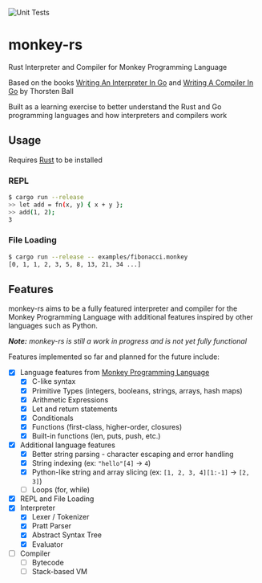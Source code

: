 ![Unit Tests](https://github.com/dyscott/monkey-rs/actions/workflows/rust.yml/badge.svg)
# monkey-rs
Rust Interpreter and Compiler for Monkey Programming Language

Based on the books [Writing An Interpreter In Go](https://interpreterbook.com/) and [Writing A Compiler In Go](https://compilerbook.com/) by Thorsten Ball

Built as a learning exercise to better understand the Rust and Go programming languages and how interpreters and compilers work

## Usage
Requires [Rust](https://www.rust-lang.org/) to be installed

### REPL
```bash
$ cargo run --release
>> let add = fn(x, y) { x + y };
>> add(1, 2);
3
```
### File Loading
```bash
$ cargo run --release -- examples/fibonacci.monkey
[0, 1, 1, 2, 3, 5, 8, 13, 21, 34 ...]
```

## Features
monkey-rs aims to be a fully featured interpreter and compiler for the Monkey Programming Language with additional features inspired by other languages such as Python.

***Note:** monkey-rs is still a work in progress and is not yet fully functional*

Features implemented so far and planned for the future include:
- [x] Language features from [Monkey Programming Language](https://monkeylang.org/)
  - [x] C-like syntax
  - [x] Primitive Types (integers, booleans, strings, arrays, hash maps)
  - [x] Arithmetic Expressions
  - [x] Let and return statements
  - [x] Conditionals
  - [x] Functions (first-class, higher-order, closures)
  - [x] Built-in functions (len, puts, push, etc.)
- [x] Additional language features
  - [x] Better string parsing - character escaping and error handling
  - [x] String indexing (ex: `"hello"[4]` -> `4`)
  - [x] Python-like string and array slicing (ex: `[1, 2, 3, 4][1:-1]` -> `[2, 3]`)
  - [ ] Loops (for, while)
- [x] REPL and File Loading
- [x] Interpreter
  - [x] Lexer / Tokenizer
  - [x] Pratt Parser
  - [x] Abstract Syntax Tree
  - [x] Evaluator
- [ ] Compiler
  - [ ] Bytecode
  - [ ] Stack-based VM